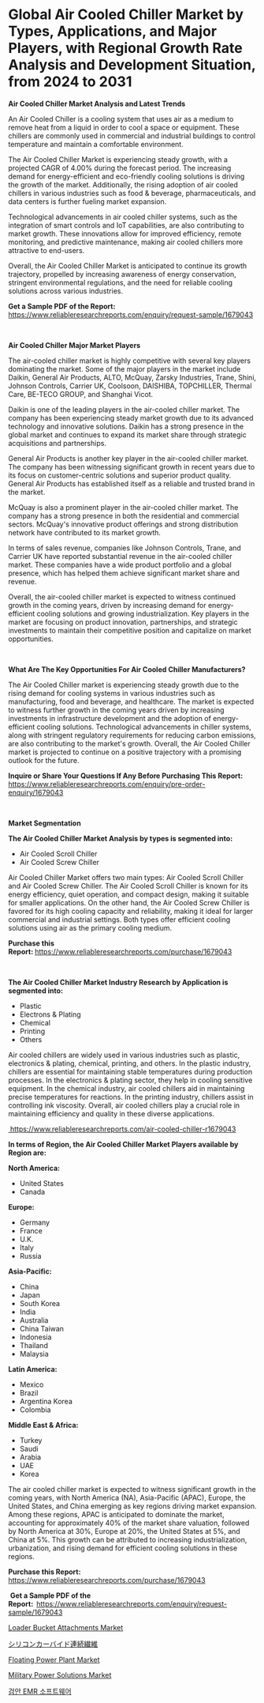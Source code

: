 <p><h1>Global Air Cooled Chiller Market by Types, Applications, and Major Players, with Regional Growth Rate Analysis and Development Situation, from 2024 to 2031</h1></p><p><strong>Air Cooled Chiller Market Analysis and Latest Trends</strong></p>
<p><p>An Air Cooled Chiller is a cooling system that uses air as a medium to remove heat from a liquid in order to cool a space or equipment. These chillers are commonly used in commercial and industrial buildings to control temperature and maintain a comfortable environment.</p><p>The Air Cooled Chiller Market is experiencing steady growth, with a projected CAGR of 4.00% during the forecast period. The increasing demand for energy-efficient and eco-friendly cooling solutions is driving the growth of the market. Additionally, the rising adoption of air cooled chillers in various industries such as food & beverage, pharmaceuticals, and data centers is further fueling market expansion.</p><p>Technological advancements in air cooled chiller systems, such as the integration of smart controls and IoT capabilities, are also contributing to market growth. These innovations allow for improved efficiency, remote monitoring, and predictive maintenance, making air cooled chillers more attractive to end-users.</p><p>Overall, the Air Cooled Chiller Market is anticipated to continue its growth trajectory, propelled by increasing awareness of energy conservation, stringent environmental regulations, and the need for reliable cooling solutions across various industries.</p></p>
<p><strong>Get a Sample PDF of the Report:&nbsp;</strong> <a href="https://www.reliableresearchreports.com/enquiry/request-sample/1679043">https://www.reliableresearchreports.com/enquiry/request-sample/1679043</a></p>
<p>&nbsp;</p>
<p><strong>Air Cooled Chiller Major Market Players</strong></p>
<p><p>The air-cooled chiller market is highly competitive with several key players dominating the market. Some of the major players in the market include Daikin, General Air Products, ALTO, McQuay, Zarsky Industries, Trane, Shini, Johnson Controls, Carrier UK, Coolsoon, DAISHIBA, TOPCHILLER, Thermal Care, BE-TECO GROUP, and Shanghai Vicot.</p><p>Daikin is one of the leading players in the air-cooled chiller market. The company has been experiencing steady market growth due to its advanced technology and innovative solutions. Daikin has a strong presence in the global market and continues to expand its market share through strategic acquisitions and partnerships.</p><p>General Air Products is another key player in the air-cooled chiller market. The company has been witnessing significant growth in recent years due to its focus on customer-centric solutions and superior product quality. General Air Products has established itself as a reliable and trusted brand in the market.</p><p>McQuay is also a prominent player in the air-cooled chiller market. The company has a strong presence in both the residential and commercial sectors. McQuay's innovative product offerings and strong distribution network have contributed to its market growth.</p><p>In terms of sales revenue, companies like Johnson Controls, Trane, and Carrier UK have reported substantial revenue in the air-cooled chiller market. These companies have a wide product portfolio and a global presence, which has helped them achieve significant market share and revenue.</p><p>Overall, the air-cooled chiller market is expected to witness continued growth in the coming years, driven by increasing demand for energy-efficient cooling solutions and growing industrialization. Key players in the market are focusing on product innovation, partnerships, and strategic investments to maintain their competitive position and capitalize on market opportunities.</p></p>
<p>&nbsp;</p>
<p><strong>What Are The Key Opportunities For Air Cooled Chiller Manufacturers?</strong></p>
<p><p>The Air Cooled Chiller market is experiencing steady growth due to the rising demand for cooling systems in various industries such as manufacturing, food and beverage, and healthcare. The market is expected to witness further growth in the coming years driven by increasing investments in infrastructure development and the adoption of energy-efficient cooling solutions. Technological advancements in chiller systems, along with stringent regulatory requirements for reducing carbon emissions, are also contributing to the market's growth. Overall, the Air Cooled Chiller market is projected to continue on a positive trajectory with a promising outlook for the future.</p></p>
<p><strong>Inquire or Share Your Questions If Any Before Purchasing This Report:</strong> <a href="https://www.reliableresearchreports.com/enquiry/pre-order-enquiry/1679043">https://www.reliableresearchreports.com/enquiry/pre-order-enquiry/1679043</a></p>
<p>&nbsp;</p>
<p><strong>Market Segmentation</strong></p>
<p><strong>The Air Cooled Chiller Market Analysis by types is segmented into:</strong></p>
<p><ul><li>Air Cooled Scroll Chiller</li><li>Air Cooled Screw Chiller</li></ul></p>
<p><p>Air Cooled Chiller Market offers two main types: Air Cooled Scroll Chiller and Air Cooled Screw Chiller. The Air Cooled Scroll Chiller is known for its energy efficiency, quiet operation, and compact design, making it suitable for smaller applications. On the other hand, the Air Cooled Screw Chiller is favored for its high cooling capacity and reliability, making it ideal for larger commercial and industrial settings. Both types offer efficient cooling solutions using air as the primary cooling medium.</p></p>
<p><strong>Purchase this Report:&nbsp;</strong><a href="https://www.reliableresearchreports.com/purchase/1679043">https://www.reliableresearchreports.com/purchase/1679043</a></p>
<p>&nbsp;</p>
<p><strong>The Air Cooled Chiller Market Industry Research by Application is segmented into:</strong></p>
<p><ul><li>Plastic</li><li>Electrons & Plating</li><li>Chemical</li><li>Printing</li><li>Others</li></ul></p>
<p><p>Air cooled chillers are widely used in various industries such as plastic, electronics & plating, chemical, printing, and others. In the plastic industry, chillers are essential for maintaining stable temperatures during production processes. In the electronics & plating sector, they help in cooling sensitive equipment. In the chemical industry, air cooled chillers aid in maintaining precise temperatures for reactions. In the printing industry, chillers assist in controlling ink viscosity. Overall, air cooled chillers play a crucial role in maintaining efficiency and quality in these diverse applications.</p></p>
<p><a href="https://www.reliableresearchreports.com/air-cooled-chiller-r1679043">&nbsp;https://www.reliableresearchreports.com/air-cooled-chiller-r1679043</a></p>
<p><strong>In terms of Region, the Air Cooled Chiller Market Players available by Region are:</strong></p>
<p>
    <p> <strong> North America: </strong>
        <ul>
            <li>United States</li>
            <li>Canada</li>
        </ul>
        </p> 
    <p> <strong> Europe: </strong>
        <ul>
            <li>Germany</li>
            <li>France</li>
            <li>U.K.</li>
            <li>Italy</li>
            <li>Russia</li>
        </ul>
        </p> 
    <p> <strong> Asia-Pacific: </strong>
        <ul>
            <li>China</li>
            <li>Japan</li>
            <li>South Korea</li>
            <li>India</li>
            <li>Australia</li>
            <li>China Taiwan</li>
            <li>Indonesia</li>
            <li>Thailand</li>
            <li>Malaysia</li>
        </ul>
        </p> 
    <p> <strong> Latin America: </strong>
        <ul>
            <li>Mexico</li>
            <li>Brazil</li>
            <li>Argentina Korea</li>
            <li>Colombia</li>
        </ul>
        </p> 
    <p> <strong> Middle East & Africa: </strong>
        <ul>
            <li>Turkey</li>
            <li>Saudi</li>
            <li>Arabia</li>
            <li>UAE</li>
            <li>Korea</li>
        </ul>
    </p>
    </p>
<p><p>The air cooled chiller market is expected to witness significant growth in the coming years, with North America (NA), Asia-Pacific (APAC), Europe, the United States, and China emerging as key regions driving market expansion. Among these regions, APAC is anticipated to dominate the market, accounting for approximately 40% of the market share valuation, followed by North America at 30%, Europe at 20%, the United States at 5%, and China at 5%. This growth can be attributed to increasing industrialization, urbanization, and rising demand for efficient cooling solutions in these regions.</p></p>
<p><strong>Purchase this Report: </strong><a href="https://www.reliableresearchreports.com/purchase/1679043">https://www.reliableresearchreports.com/purchase/1679043</a></p>
<p>&nbsp;<strong>Get a Sample PDF of the Report:&nbsp;&nbsp;</strong><a href="https://www.reliableresearchreports.com/enquiry/request-sample/1679043">https://www.reliableresearchreports.com/enquiry/request-sample/1679043</a></p>
<p><strong></strong></p>
<p><p><a href="https://issuu.com/reportprime-2/docs/loader-bucket-attachments-market-size-2030.pptx">Loader Bucket Attachments Market</a></p><p><a href="https://github.com/FredaJerde/Market-Research-Report-List-1/blob/main/2157653152279.md">シリコンカーバイド連続繊維</a></p><p><a href="https://github.com/kosella/Market-Research-Report-List-4/blob/main/floating-power-plant-market.md">Floating Power Plant Market</a></p><p><a href="https://github.com/kufem1/Market-Research-Report-List-3/blob/main/military-power-solutions-market.md">Military Power Solutions Market</a></p><p><a href="https://github.com/rrmadityapu/Market-Research-Report-List-1/blob/main/1220363162228.md">검안 EMR 소프트웨어</a></p></p>